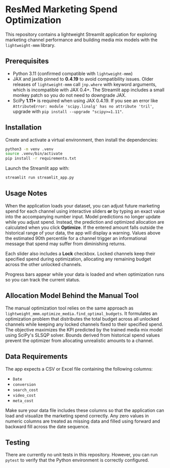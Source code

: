 

# ResMed Marketing Spend Optimization

This repository contains a lightweight Streamlit application for exploring marketing channel performance and building media mix models with the `lightweight-mmm` library.

## Prerequisites

- Python 3.11 (confirmed compatible with `lightweight-mmm`)
- JAX and jaxlib pinned to **0.4.19** to avoid compatibility issues. Older
   releases of `lightweight-mmm` call `jnp.where` with keyword arguments, which
   is incompatible with JAX 0.4+. The Streamlit app includes a small monkey patch
   so you do not need to downgrade JAX.
- SciPy **1.11+** is required when using JAX 0.4.19. If you see an error like
  `AttributeError: module 'scipy.linalg' has no attribute 'tril'`, upgrade with
  `pip install --upgrade "scipy>=1.11"`.
## Installation

Create and activate a virtual environment, then install the dependencies:

```bash
python3 -m venv .venv
source .venv/bin/activate
pip install -r requirements.txt
```

Launch the Streamlit app with:

```bash
streamlit run streamlit_app.py
```

## Usage Notes

When the application loads your dataset, you can adjust future marketing spend
for each channel using interactive sliders **or** by typing an exact value into
the accompanying number input. Model predictions no longer update while you
adjust spend. Instead, the prediction and optimized allocation are calculated
when you click **Optimize**. If the entered amount falls outside the historical
range of your data, the app will display a warning. Values above the estimated
90th percentile for a channel trigger an informational message that spend may
suffer from diminishing returns.

Each slider also includes a **Lock** checkbox. Locked channels keep their
specified spend during optimization, allocating any remaining budget across the
other unlocked channels.

Progress bars appear while your data is loaded and when optimization runs so
you can track the current status.

## Allocation Model Behind the Manual Tool

The manual optimization tool relies on the same approach as
`lightweight_mmm.optimize_media.find_optimal_budgets`. It formulates an
optimization problem that distributes the total budget across all unlocked
channels while keeping any locked channels fixed to their specified spend. The
objective maximizes the KPI predicted by the trained media mix model using
SciPy's SLSQP solver. Bounds derived from historical spend values prevent the
optimizer from allocating unrealistic amounts to a channel.

## Data Requirements

The app expects a CSV or Excel file containing the following columns:

- `Date`
- `conversion`
- `search_cost`
- `video_cost`
- `meta_cost`

Make sure your data file includes these columns so that the application can load and visualize the marketing spend correctly. Any zero values in numeric columns are treated as missing data and filled using forward and backward fill across the date sequence.

## Testing

There are currently no unit tests in this repository. However, you can run `pytest` to verify that the Python environment is correctly configured.
